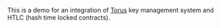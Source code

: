 This is a demo for an integration of [Torus](https://tor.us) key management system and HTLC (hash time locked contracts).
